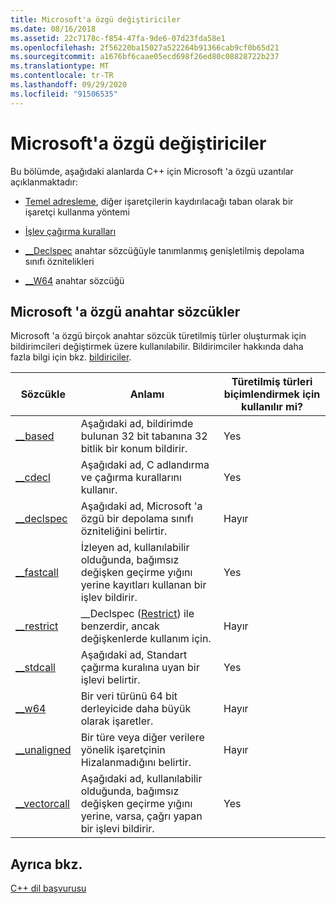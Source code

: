 ```yaml
---
title: Microsoft'a özgü değiştiriciler
ms.date: 08/16/2018
ms.assetid: 22c7178c-f854-47fa-9de6-07d23fda58e1
ms.openlocfilehash: 2f56220ba15027a522264b91366cab9cf0b65d21
ms.sourcegitcommit: a1676bf6caae05ecd698f26ed80c08828722b237
ms.translationtype: MT
ms.contentlocale: tr-TR
ms.lasthandoff: 09/29/2020
ms.locfileid: "91506535"
---
```

# <a name="microsoft-specific-modifiers"></a>Microsoft'a özgü değiştiriciler

Bu bölümde, aşağıdaki alanlarda C++ için Microsoft 'a özgü uzantılar açıklanmaktadır:

- [Temel adresleme](based-addressing.md), diğer işaretçilerin kaydırılacağı taban olarak bir işaretçi kullanma yöntemi

- [İşlev çağırma kuralları](calling-conventions.md)

- [__Declspec](declspec.md) anahtar sözcüğüyle tanımlanmış genişletilmiş depolama sınıfı öznitelikleri

- [__W64](w64.md) anahtar sözcüğü

## <a name="microsoft-specific-keywords"></a>Microsoft 'a özgü anahtar sözcükler

Microsoft 'a özgü birçok anahtar sözcük türetilmiş türler oluşturmak için bildirimcileri değiştirmek üzere kullanılabilir. Bildirimciler hakkında daha fazla bilgi için bkz. [bildiriciler](./declarations-and-definitions-cpp.md).

|Sözcükle|Anlamı|Türetilmiş türleri biçimlendirmek için kullanılır mi?|
|-------------|-------------|---------------------------------|
|[__based](based-grammar.md)|Aşağıdaki ad, bildirimde bulunan 32 bit tabanına 32 bitlik bir konum bildirir.|Yes|
|[__cdecl](cdecl.md)|Aşağıdaki ad, C adlandırma ve çağırma kurallarını kullanır.|Yes|
|[__declspec](declspec.md)|Aşağıdaki ad, Microsoft 'a özgü bir depolama sınıfı özniteliğini belirtir.|Hayır|
|[__fastcall](fastcall.md)|İzleyen ad, kullanılabilir olduğunda, bağımsız değişken geçirme yığını yerine kayıtları kullanan bir işlev bildirir.|Yes|
|[__restrict](extension-restrict.md)|__Declspec ([Restrict](restrict.md)) ile benzerdir, ancak değişkenlerde kullanım için.|Hayır|
|[__stdcall](stdcall.md)|Aşağıdaki ad, Standart çağırma kuralına uyan bir işlevi belirtir.|Yes|
|[__w64](w64.md)|Bir veri türünü 64 bit derleyicide daha büyük olarak işaretler.|Hayır|
|[__unaligned](unaligned.md)|Bir türe veya diğer verilere yönelik işaretçinin Hizalanmadığını belirtir.|Hayır|
|[__vectorcall](vectorcall.md)|Aşağıdaki ad, kullanılabilir olduğunda, bağımsız değişken geçirme yığını yerine, varsa, çağrı yapan bir işlevi bildirir.|Yes|

## <a name="see-also"></a>Ayrıca bkz.

[C++ dil başvurusu](cpp-language-reference.md)
